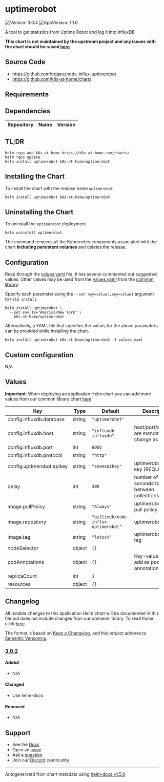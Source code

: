 # uptimerobot

![Version: 3.0.4](https://img.shields.io/badge/Version-3.0.4-informational?style=flat-square) ![AppVersion: 1.1.0](https://img.shields.io/badge/AppVersion-1.1.0-informational?style=flat-square)

A tool to get statistics from Uptime Robot and log it into InfluxDB

**This chart is not maintained by the upstream project and any issues with the chart should be raised [here](https://github.com/k8s-at-home/charts/issues/new/choose)**

## Source Code

* <https://github.com/trojanc/node-influx-uptimerobot>
* <https://github.com/k8s-at-home/charts>

## Requirements

## Dependencies

| Repository | Name | Version |
|------------|------|---------|

## TL;DR

```console
helm repo add k8s-at-home https://k8s-at-home.com/charts/
helm repo update
helm install uptimerobot k8s-at-home/uptimerobot
```

## Installing the Chart

To install the chart with the release name `uptimerobot`

```console
helm install uptimerobot k8s-at-home/uptimerobot
```

## Uninstalling the Chart

To uninstall the `uptimerobot` deployment

```console
helm uninstall uptimerobot
```

The command removes all the Kubernetes components associated with the chart **including persistent volumes** and deletes the release.

## Configuration

Read through the [values.yaml](./values.yaml) file. It has several commented out suggested values.
Other values may be used from the [values.yaml](https://github.com/k8s-at-home/library-charts/tree/main/charts/stable/common/values.yaml) from the [common library](https://github.com/k8s-at-home/library-charts/tree/main/charts/stable/common).

Specify each parameter using the `--set key=value[,key=value]` argument to `helm install`.

```console
helm install uptimerobot \
  --set env.TZ="America/New York" \
    k8s-at-home/uptimerobot
```

Alternatively, a YAML file that specifies the values for the above parameters can be provided while installing the chart.

```console
helm install uptimerobot k8s-at-home/uptimerobot -f values.yaml
```

## Custom configuration

N/A

## Values

**Important**: When deploying an application Helm chart you can add more values from our common library chart [here](https://github.com/k8s-at-home/library-charts/tree/main/charts/stable/common)

| Key | Type | Default | Description |
|-----|------|---------|-------------|
| config.influxdb.database | string | `"uptimerobot"` |  |
| config.influxdb.host | string | `"influxdb-influxdb"` | host/port/database are mandatory - change as needed |
| config.influxdb.port | int | `8086` |  |
| config.influxdb.protocol | string | `"http"` |  |
| config.uptimerobot.apikey | string | `"someapikey"` | uptimerobot API key (REQUIRED) |
| delay | int | `300` | number of seconds to wait between collections |
| image.pullPolicy | string | `"Always"` | uptimerobot image pull policy |
| image.repository | string | `"billimek/node-influx-uptimerobot"` | uptimerobot image |
| image.tag | string | `"latest"` | uptimerobot image tag |
| nodeSelector | object | `{}` |  |
| podAnnotations | object | `{}` | Key-value pairs to add as pod annotations |
| replicaCount | int | `1` |  |
| resources | object | `{}` |  |

## Changelog

All notable changes to this application Helm chart will be documented in this file but does not include changes from our common library. To read those click [here](https://github.com/k8s-at-home/library-charts/tree/main/charts/stable/common#changelog).

The format is based on [Keep a Changelog](https://keepachangelog.com/en/1.0.0/), and this project adheres to [Semantic Versioning](https://semver.org/spec/v2.0.0.html).

### [3.0.2]

#### Added

- N/A

#### Changed

- Use helm-docs

#### Removed

- N/A

[3.0.2]: #3.0.2

## Support

- See the [Docs](https://docs.k8s-at-home.com/our-helm-charts/introduction/)
- Open an [issue](https://github.com/k8s-at-home/charts/issues/new/choose)
- Ask a [question](https://github.com/k8s-at-home/organization/discussions)
- Join our [Discord](https://discord.gg/sTMX7Vh) community

----------------------------------------------
Autogenerated from chart metadata using [helm-docs v1.5.0](https://github.com/norwoodj/helm-docs/releases/v1.5.0)
